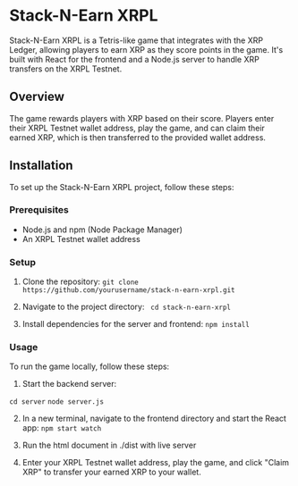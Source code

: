 # Stack-N-Earn XRPL

Stack-N-Earn XRPL is a Tetris-like game that integrates with the XRP Ledger, allowing players to earn XRP as they score points in the game. It's built with React for the frontend and a Node.js server to handle XRP transfers on the XRPL Testnet.

## Overview

The game rewards players with XRP based on their score. Players enter their XRPL Testnet wallet address, play the game, and can claim their earned XRP, which is then transferred to the provided wallet address.

## Installation

To set up the Stack-N-Earn XRPL project, follow these steps:

### Prerequisites

- Node.js and npm (Node Package Manager)
- An XRPL Testnet wallet address

### Setup

1. Clone the repository:
   ```git clone https://github.com/yourusername/stack-n-earn-xrpl.git```

2. Navigate to the project directory:
``` cd stack-n-earn-xrpl```
3. Install dependencies for the server and frontend:
```npm install```

### Usage

To run the game locally, follow these steps:

1. Start the backend server:

```cd server```
```node server.js```

2. In a new terminal, navigate to the frontend directory and start the React app:
```npm start watch```

3. Run the html document in ./dist with live server
4. Enter your XRPL Testnet wallet address, play the game, and click "Claim XRP" to transfer your earned XRP to your wallet.

